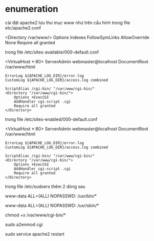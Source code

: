 # enumeration
cài đặt apache2
lưu thư mục www như trên
cấu hình
trong file etc/apache2.conf

<Directory /var/www/>
	Options Indexes FollowSymLinks
	AllowOverride None
	Require all granted
</Directory>

trong file /etc/sites-available/000-default.conf

<VirtualHost *:80>
    ServerAdmin webmaster@localhost
    DocumentRoot /var/www/html

    ErrorLog ${APACHE_LOG_DIR}/error.log
    CustomLog ${APACHE_LOG_DIR}/access.log combined
    
    ScriptAlias /cgi-bin/ "/var/www/cgi-bin/"
    <Directory "/var/www/cgi-bin/">
        Options +ExecCGI
        AddHandler cgi-script .cgi
        Require all granted
    </Directory>
</VirtualHost>

trong file /etc/sites-enabled/000-default.conf

<VirtualHost *:80>
    ServerAdmin webmaster@localhost
    DocumentRoot /var/www/html

    ErrorLog ${APACHE_LOG_DIR}/error.log
    CustomLog ${APACHE_LOG_DIR}/access.log combined
    
    ScriptAlias /cgi-bin/ "/var/www/cgi-bin/"
    <Directory "/var/www/cgi-bin/">
        Options +ExecCGI
        AddHandler cgi-script .cgi
        Require all granted
    </Directory>
</VirtualHost>

trong file /etc/sudoers thêm 2 dòng sau

www-data ALL=(ALL) NOPASSWD: /usr/bin/*

www-data ALL=(ALL) NOPASSWD: /usr/sbin/*

chmod +x /var/www/cgi-bin/*

sudo a2enmod cgi

sudo service apache2 restart